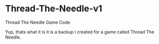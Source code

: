 # Thread-The-Needle-v1
Thread The Needle Game Code

Yup, thats what it is it is a backup i created for a game called Thread The Needle.
